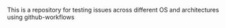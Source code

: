 This is a repository for testing issues across different OS and architectures using github-workflows
